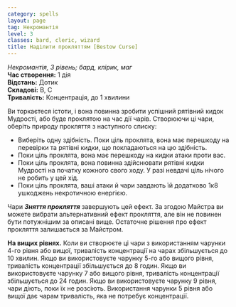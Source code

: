 ```yaml
---
category: spells
layout: page
tag: Некромантія
level: 3
classes: bard, cleric, wizard
title: Наділити прокляттям [Bestow Curse]
---
```


_Некромантія, 3 рівень; бард, клірик, маг_    
**Час створення:** 1 дія   
**Відстань:** Дотик   
**Складові:** В, С   
**Тривалість:** Концентрація, до 1 хвилини   

Ви торкаєтеся істоти, і вона повинна зробити успішний рятівний кидок Мудрості, або буде проклятою на час дії чарів. Створюючи ці чари, оберіть природу прокляття з наступного списку:
* Виберіть одну здібність. Поки ціль проклята, вона має перешкоду на перевірки та рятівні кидки, що покладаються на цю здібність.
* Поки ціль проклята, вона має перешкоду на кидки атаки проти вас.
* Поки ціль проклята, вона повинна здійснювати рятівні кидки Мудрості на початку кожного свого ходу. У разі невдачі ціль нічого не робить у цей хід.
* Поки ціль проклята, ваші атаки й чари завдають їй додатково 1к8 ушкоджень некротичною енергією.     

Чари **_Зняття прокляття_** завершують цей ефект. За згодою Майстра ви можете вибрати альтернативний ефект прокляття, але він не повинен бути потужнішим за описані вище. Остаточне рішення про ефект прокляття залишається за Майстром.     

**На вищих рівнях.** Коли ви створюєте ці чари з використанням чарунки 4-го рівня або вищої, тривалість концентрації на чарах збільшується до 10 хвилин. Якщо ви використовуєте чарунку 5-го або вищого рівня, тривалість концентрації збільшується до 8 годин. Якщо ви використовуєте чарунку 7 або вищого рівня, тривалість концентрації збільшується до 24 годин. Якщо ви використовуєте чарунку 9 рівня, чари діють, поки їх не розсіють. Використання чарунки 5 рівня або вищої дає чарам тривалість, яка не потребує концентрації. 
